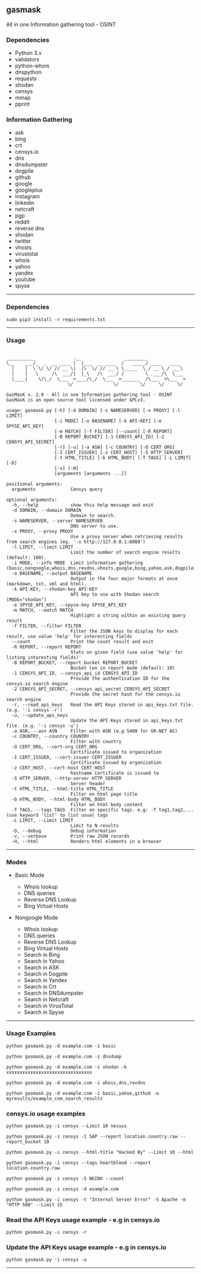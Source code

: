 ## gasmask

All in one Information gathering tool - OSINT



### Dependencies

* Python 3.x
* validators
* python-whois
* dnspython
* requests
* shodan
* censys
* mmap
* pprint


### Information Gathering

* ask
* bing
* crt
* censys.io
* dns
* dnsdumpster
* dogpile
* github
* google
* googleplus
* instagram
* linkedin
* netcraft
* pgp
* reddit
* reverse dns
* shodan
* twitter
* vhosts
* virustotal
* whois
* yahoo
* yandex
* youtube
* spyse

---

### Dependencies

```
sudo pip3 install -r requirements.txt
```

---

### Usage

```

___________              .__                _________              
\__    ___/_  _  __ ____ |  |___  __ ____  /   _____/ ____   ____  
  |    |  \ \/ \/ // __ \|  |\  \/ // __ \ \_____  \_/ __ \_/ ___\ 
  |    |   \     /\  ___/|  |_\   /\  ___/ /        \  ___/\  \___ 
  |____|    \/\_/  \___  >____/\_/  \___  >_______  /\___  >\___  >
                       \/               \/        \/     \/     \/ 

GasMasK v. 2.0 - All in one Information gathering tool - OSINT
GasMasK is an open source tool licensed under GPLv3.

usage: gasmask.py [-h] [-d DOMAIN] [-s NAMESERVER] [-x PROXY] [-l LIMIT]
                  [-i MODE] [-o BASENAME] [-k API-KEY] [-e SPYSE_API_KEY]
                  [-m MATCH] [-f FILTER] [--count] [-R REPORT]
                  [-B REPORT_BUCKET] [-1 CENSYS_API_ID] [-2 CENSYS_API_SECRET]
                  [-r] [-u] [-a ASN] [-c COUNTRY] [-O CERT_ORG]
                  [-I CERT_ISSUER] [-z CERT_HOST] [-S HTTP_SERVER]
                  [-t HTML_TITLE] [-b HTML_BODY] [-T TAGS] [-L LIMIT] [-D]
                  [-v] [-H]
                  [arguments [arguments ...]]

positional arguments:
  arguments             Censys query

optional arguments:
  -h, --help            show this help message and exit
  -d DOMAIN, --domain DOMAIN
                        Domain to search.
  -s NAMESERVER, --server NAMESERVER
                        DNS server to use.
  -x PROXY, --proxy PROXY
                        Use a proxy server when retrieving results from search engines (eg. '-x http://127.0.0.1:8080')
  -l LIMIT, --limit LIMIT
                        Limit the number of search engine results (default: 100).
  -i MODE, --info MODE  Limit information gathering (basic,nongoogle,whois,dns,revdns,vhosts,google,bing,yahoo,ask,dogpile,yandex,linkedin,twitter,youtube,reddit,github,instagram,crt,pgp,netcraft,virustotal,dnsdump,shodan,censys,spyse).
  -o BASENAME, --output BASENAME
                        Output in the four major formats at once (markdown, txt, xml and html).
  -k API-KEY, --shodan-key API-KEY
                        API key to use with Shodan search (MODE="shodan")
  -e SPYSE_API_KEY, --spyse-key SPYSE_API_KEY
  -m MATCH, --match MATCH
                        Highlight a string within an existing query result
  -f FILTER, --filter FILTER
                        Filter the JSON keys to display for each result, use value 'help' for interesting fields
  --count               Print the count result and exit
  -R REPORT, --report REPORT
                        Stats on given field (use value 'help' for listing interesting fields)'
  -B REPORT_BUCKET, --report_bucket REPORT_BUCKET
                        Bucket len in report mode (default: 10)
  -1 CENSYS_API_ID, --censys_api_id CENSYS_API_ID
                        Provide the authentication ID for the censys.io search engine
  -2 CENSYS_API_SECRET, --censys_api_secret CENSYS_API_SECRET
                        Provide the secret hash for the censys.io search engine
  -r, --read_api_keys   Read the API Keys stored in api_keys.txt file. (e.g. '-i censys -r')
  -u, --update_api_keys
                        Update the API Keys stored in api_keys.txt file. (e.g. '-i censys -u')
  -a ASN, --asn ASN     Filter with ASN (e.g 5408 for GR-NET AS)
  -c COUNTRY, --country COUNTRY
                        Filter with country
  -O CERT_ORG, --cert-org CERT_ORG
                        Certificate issued to organization
  -I CERT_ISSUER, --cert-issuer CERT_ISSUER
                        Certificate issued by organization
  -z CERT_HOST, --cert-host CERT_HOST
                        hostname Certificate is issued to
  -S HTTP_SERVER, --http-server HTTP_SERVER
                        Server header
  -t HTML_TITLE, --html-title HTML_TITLE
                        Filter on html page title
  -b HTML_BODY, --html-body HTML_BODY
                        Filter on html body content
  -T TAGS, --tags TAGS  Filter on specific tags. e.g: -T tag1,tag2,... (use keyword 'list' to list usual tags
  -L LIMIT, --Limit LIMIT
                        Limit to N results
  -D, --debug           Debug information
  -v, --verbose         Print raw JSON records
  -H, --html            Renders html elements in a browser

```

---

### Modes

* Basic Mode
  * Whois lookup
  * DNS queries
  * Reverse DNS Lookup
  * Bing Virtual Hosts

* Nongoogle Mode
  * Whois lookup
  * DNS queries
  * Reverse DNS Lookup
  * Bing Virtual Hosts
  * Search in Bing
  * Search in Yahoo
  * Search in ASK
  * Search in Dogpile
  * Search in Yandex
  * Search in Crt
  * Search in DNSdumpster
  * Search in Netcraft
  * Search in VirusTotal
  * Search in Spyse

---

### Usage Examples

```
python gasmask.py -d example.com -i basic

python gasmask.py -d example.com -i dnsdump

python gasmask.py -d example.com -i shodan -k xxxxxxxxxxxxxxxxxxxxxxxxxxxxxxxx

python gasmask.py -d example.com -i whois,dns,revdns

python gasmask.py -d example.com -i basic,yahoo,github -o myresults/example_com_search_results
```

### censys.io usage examples

```
python gasmask.py -i censys --Limit 10 nessus

python gasmask.py -i censys -I SAP --report location.country.raw --report_bucket 10

python gasmask.py -i censys --html-title "Hacked By" --Limit 10 --html

python gasmask.py -i censys --tags heartbleed --report location.country.raw

python gasmask.py -i censys -S NGINX --count

python gasmask.py -i censys -d example.com

python gasmask.py -i censys -t "Internal Server Error" -S Apache -m "HTTP 500" --Limit 15
```

### Read the API Keys usage example - e.g in censys.io

```
python gasmask.py -i censys -r

```

### Update the API Keys usage example - e.g in censys.io

```
python gasmask.py -i censys -u

```

---


